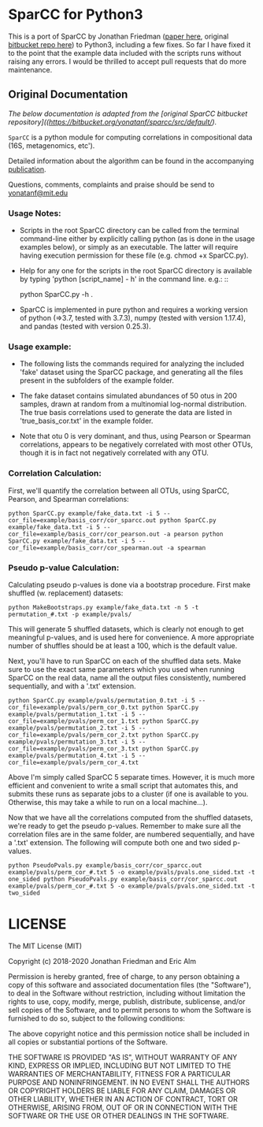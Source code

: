 SparCC for Python3
==================

This is a port of SparCC by Jonathan Friedman ([paper
here](https://journals.plos.org/ploscompbiol/article?id=10.1371/journal.pcbi.1002687),
original [bitbucket repo
here](https://bitbucket.org/yonatanf/sparcc/src/default/)) to Python3, including
a few fixes. So far I have fixed it to the point that the example data included
with the scripts runs without raising any errors. I would be thrilled to accept
pull requests that do more maintenance.

Original Documentation
----------------------

*The below documentation is adapted from the [original SparCC bitbucket
repository]((https://bitbucket.org/yonatanf/sparcc/src/default/).*

`SparCC` is a python module for computing correlations in compositional data
(16S, metagenomics, etc').

Detailed information about the algorithm can be found in the accompanying
[publication](http://journals.plos.org/ploscompbiol/article?id=10.1371/journal.pcbi.1002687).  

Questions, comments, complaints and praise should be send to yonatanf@mit.edu



### Usage Notes:

* Scripts in the root SparCC directory can be called from the terminal
  command-line either by explicitly calling python (as is done in the usage
  examples below), or simply as an executable. The latter will require having
  execution permission for these file (e.g. chmod +x SparCC.py).

* Help for any one for the scripts in the root SparCC directory is available by
  typing 'python [script_name] - h' in the command line. e.g.: :: 

   python SparCC.py -h .

* SparCC is implemented in pure python and requires a working version of python
  (=>3.7, tested with 3.7.3), numpy (tested with version 1.17.4), and pandas
  (tested with version 0.25.3).


### Usage example:

* The following lists the commands required for analyzing the included 'fake'
  dataset using the SparCC package, and generating all the files present in the
  subfolders of the example folder.

* The fake dataset contains simulated abundances of 50 otus in 200 samples,
  drawn at random from a multinomial log-normal distribution. The true basis
  correlations used to generate the data are listed in 'true_basis_cor.txt' in
  the example folder.

* Note that otu 0 is very dominant, and thus, using Pearson or Spearman
  correlations, appears to be negatively correlated with most other OTUs, though
  it is in fact not negatively correlated with any OTU.


### Correlation Calculation:

First, we'll quantify the correlation between all OTUs, using SparCC, Pearson,
and Spearman correlations:

`
python SparCC.py example/fake_data.txt -i 5 --cor_file=example/basis_corr/cor_sparcc.out
python SparCC.py example/fake_data.txt -i 5 --cor_file=example/basis_corr/cor_pearson.out -a pearson
python SparCC.py example/fake_data.txt -i 5 --cor_file=example/basis_corr/cor_spearman.out -a spearman
`

### Pseudo p-value Calculation:

Calculating pseudo p-values is done via a bootstrap procedure.
First make shuffled (w. replacement) datasets:

`
python MakeBootstraps.py example/fake_data.txt -n 5 -t permutation_#.txt -p example/pvals/
`

This will generate 5 shuffled datasets, which is clearly not enough to get
meaningful p-values, and is used here for convenience.  A more appropriate
number of shuffles should be at least a 100, which is the default value. 

Next, you'll have to run SparCC on each of the shuffled data sets.  Make sure to
use the exact same parameters which you used when running SparCC on the real
data, name all the output files consistently, numbered sequentially, and with a
'.txt' extension.

`
python SparCC.py example/pvals/permutation_0.txt -i 5 --cor_file=example/pvals/perm_cor_0.txt
python SparCC.py example/pvals/permutation_1.txt -i 5 --cor_file=example/pvals/perm_cor_1.txt
python SparCC.py example/pvals/permutation_2.txt -i 5 --cor_file=example/pvals/perm_cor_2.txt
python SparCC.py example/pvals/permutation_3.txt -i 5 --cor_file=example/pvals/perm_cor_3.txt
python SparCC.py example/pvals/permutation_4.txt -i 5 --cor_file=example/pvals/perm_cor_4.txt
`

Above I'm simply called SparCC 5 separate times. However, it is much more
efficient and convenient to write a small script that automates this, and
submits these runs as separate jobs to a cluster (if one is available to you.
Otherwise, this may take a while to run on a local machine...).

Now that we have all the correlations computed from the shuffled datasets, we're
ready to get the pseudo p-values.  Remember to make sure all the correlation
files are in the same folder, are numbered sequentially, and have a '.txt'
extension.  The following will compute both one and two sided p-values.

`
 python PseudoPvals.py example/basis_corr/cor_sparcc.out example/pvals/perm_cor_#.txt 5 -o example/pvals/pvals.one_sided.txt -t one_sided
 python PseudoPvals.py example/basis_corr/cor_sparcc.out example/pvals/perm_cor_#.txt 5 -o example/pvals/pvals.one_sided.txt -t two_sided
 `



LICENSE
===================

The MIT License (MIT)

Copyright (c) 2018-2020 Jonathan Friedman and Eric Alm

Permission is hereby granted, free of charge, to any person obtaining a copy of
this software and associated documentation files (the "Software"), to deal in
the Software without restriction, including without limitation the rights to
use, copy, modify, merge, publish, distribute, sublicense, and/or sell copies of
the Software, and to permit persons to whom the Software is furnished to do so,
subject to the following conditions:

The above copyright notice and this permission notice shall be included in all
copies or substantial portions of the Software.

THE SOFTWARE IS PROVIDED "AS IS", WITHOUT WARRANTY OF ANY KIND, EXPRESS OR
IMPLIED, INCLUDING BUT NOT LIMITED TO THE WARRANTIES OF MERCHANTABILITY, FITNESS
FOR A PARTICULAR PURPOSE AND NONINFRINGEMENT. IN NO EVENT SHALL THE AUTHORS OR
COPYRIGHT HOLDERS BE LIABLE FOR ANY CLAIM, DAMAGES OR OTHER LIABILITY, WHETHER
IN AN ACTION OF CONTRACT, TORT OR OTHERWISE, ARISING FROM, OUT OF OR IN
CONNECTION WITH THE SOFTWARE OR THE USE OR OTHER DEALINGS IN THE SOFTWARE.



